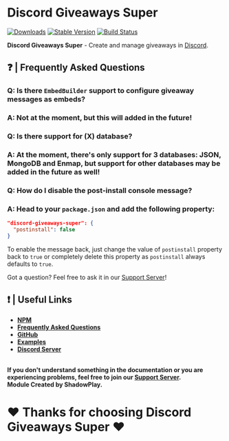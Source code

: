 # Discord Giveaways Super

[![Downloads](https://img.shields.io/npm/dt/discord-giveaways-super?style=for-the-badge)](https://www.npmjs.com/package/discord-giveaways-super)
[![Stable Version](https://img.shields.io/npm/v/discord-giveaways-super?style=for-the-badge)](https://www.npmjs.com/package/discord-giveaways-super)
[![Build Status](https://github.com/shadowplay1/discord-economy-super/workflows/build/badge.svg)](https://www.npmjs.com/package/discord-giveaways-super)

<b>Discord Giveaways Super</b> - Create and manage giveaways in [Discord](https://old.discordjs.dev/).

## ❓ | Frequently Asked Questions

### **Q:** Is there `EmbedBuilder` support to configure giveaway messages as embeds?
### **A:** Not at the moment, but this will added in the future!

### **Q:** Is there support for (X) database?
### **A:** At the moment, there's only support for 3 databases: **JSON**, **MongoDB** and **Enmap**, but support for other databases may be added in the future as well!

### **Q:** How do I disable the post-install console message?
### **A:** Head to your `package.json` and add the following property:
```json
"discord-giveaways-super": {
  "postinstall": false
}
```
To enable the message back, just change the value of `postinstall` property back to `true` or completely delete this property as `postinstall` always defaults to `true`.

Got a question? Feel free to ask it in our [Support Server](https://discord.gg/4pWKq8vUnb)!

## ❗ | Useful Links
<ul>
<li><b><a href = "https://www.npmjs.com/package/discord-giveaways-super">NPM</a></b></li>
<li><b><a href = "https://dgs-docs.js.org/#/docs/main/1.0.0/general/faq">Frequently Asked Questions</a></b></li>
<li><b><a href = "https://github.com/shadowplay1/discord-giveaways-super">GitHub</a></b></li>
<li><b><a href = "https://github.com/shadowplay1/discord-giveaways-super/tree/main/examples">Examples</a></b></li>
<li><b><a href = "https://discord.gg/4pWKq8vUnb">Discord Server</a></b></li>
</ul>
<br>
<b>If you don't understand something in the documentation or you are experiencing problems, feel free to join our <a href = "https://discord.gg/4pWKq8vUnb">Support Server</a>.</b>
<br>
<b>Module Created by ShadowPlay.</b>

# ❤️ Thanks for choosing Discord Giveaways Super ❤️
